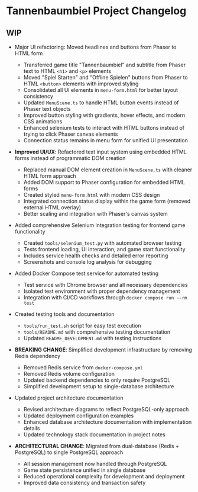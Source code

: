# Tannenbaumbiel Project Changelog

## WIP

- Major UI refactoring: Moved headlines and buttons from Phaser to HTML form

  - Transferred game title "Tannenbaumbiel" and subtitle from Phaser text to HTML `<h1>` and `<p>` elements
  - Moved "Spiel Starten" and "Offline Spielen" buttons from Phaser to HTML `<button>` elements with improved styling
  - Consolidated all UI elements in `menu-form.html` for better layout consistency
  - Updated `MenuScene.ts` to handle HTML button events instead of Phaser text objects
  - Improved button styling with gradients, hover effects, and modern CSS animations
  - Enhanced selenium tests to interact with HTML buttons instead of trying to click Phaser canvas elements
  - Connection status remains in menu form for unified UI presentation

- **Improved UI/UX**: Refactored text input system using embedded HTML forms instead of programmatic DOM creation
  - Replaced manual DOM element creation in `MenuScene.ts` with cleaner HTML form approach
  - Added DOM support to Phaser configuration for embedded HTML forms
  - Created styled `menu-form.html` with modern CSS design
  - Integrated connection status display within the game form (removed external HTML overlay)
  - Better scaling and integration with Phaser's canvas system
- Added comprehensive Selenium integration testing for frontend game functionality
  - Created `tools/selenium_test.py` with automated browser testing
  - Tests frontend loading, UI interaction, and game start functionality
  - Includes service health checks and detailed error reporting
  - Screenshots and console log analysis for debugging
- Added Docker Compose test service for automated testing
  - Test service with Chrome browser and all necessary dependencies
  - Isolated test environment with proper dependency management
  - Integration with CI/CD workflows through `docker compose run --rm test`
- Created testing tools and documentation
  - `tools/run_test.sh` script for easy test execution
  - `tools/README.md` with comprehensive testing documentation
  - Updated `README_DEVELOPMENT.md` with testing instructions
- **BREAKING CHANGE**: Simplified development infrastructure by removing Redis dependency
  - Removed Redis service from `docker-compose.yml`
  - Removed Redis volume configuration
  - Updated backend dependencies to only require PostgreSQL
  - Simplified development setup to single-database architecture
- Updated project architecture documentation
  - Revised architecture diagrams to reflect PostgreSQL-only approach
  - Updated deployment configuration examples
  - Enhanced database architecture documentation with implementation details
  - Updated technology stack documentation in project notes
- **ARCHITECTURAL CHANGE**: Migrated from dual-database (Redis + PostgreSQL) to single PostgreSQL approach
  - All session management now handled through PostgreSQL
  - Game state persistence unified in single database
  - Reduced operational complexity for development and deployment
  - Improved data consistency and transaction safety
